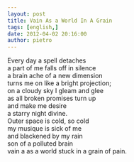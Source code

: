 ```yaml
---
layout: post
title: Vain As a World In A Grain
tags: [english,]
date: 2012-04-02 20:16:00
author: pietro
---
```

Every day a spell detaches<br/>a part of me falls off in silence<br/>a brain ache of a new dimension<br/>turns me on like a bright projection;<br/>on a cloudy sky I gleam and glee<br/>as all broken promises turn up<br/>and make me desire<br/>a starry night divine.<br/>Outer space is cold, so cold<br/>my musique is sick of me<br/>and blackened by my rain<br/>son of a polluted brain<br/>vain a as a world stuck in a grain of pain.
